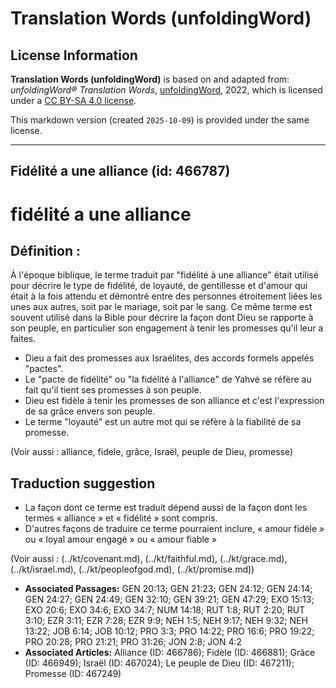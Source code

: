 # Translation Words (unfoldingWord)

## License Information

**Translation Words (unfoldingWord)** is based on and adapted from: _unfoldingWord® Translation Words_, [unfoldingWord](https://unfoldingword.org/utw), 2022, which is licensed under a [CC BY-SA 4.0 license](https://creativecommons.org/licenses/by-sa/4.0/legalcode.en).

This markdown version (created `2025-10-09`) is provided under the same license.



--------------------------------

## Fidélité a une alliance (id: 466787)

fidélité a une alliance
=======================

Définition :
------------

À l'époque biblique, le terme traduit par "fidélité à une alliance" était utilisé pour décrire le type de fidélité, de loyauté, de gentillesse et d'amour qui était à la fois attendu et démontré entre des personnes étroitement liées les unes aux autres, soit par le mariage, soit par le sang. Ce même terme est souvent utilisé dans la Bible pour décrire la façon dont Dieu se rapporte à son peuple, en particulier son engagement à tenir les promesses qu'il leur a faites.

* Dieu a fait des promesses aux Israélites, des accords formels appelés "pactes".
* Le "pacte de fidélité" ou "la fidélité à l'alliance" de Yahvé se réfère au fait qu'il tient ses promesses à son peuple.
* Dieu est fidèle à tenir les promesses de son alliance et c'est l'expression de sa grâce envers son peuple.
* Le terme "loyauté" est un autre mot qui se réfère à la fiabilité de sa promesse.

(Voir aussi : alliance, fidele, grâce, Israël, peuple de Dieu, promesse)

Traduction suggestion
---------------------

* La façon dont ce terme est traduit dépend aussi de la façon dont les termes « alliance » et « fidélité » sont compris.
* D'autres façons de traduire ce terme pourraient inclure, « amour fidèle » ou « loyal amour engagé » ou « amour fiable »

(Voir aussi : (../kt/covenant.md), (../kt/faithful.md), (../kt/grace.md), (../kt/israel.md), (../kt/peopleofgod.md), (../kt/promise.md))

* **Associated Passages:** GEN 20:13; GEN 21:23; GEN 24:12; GEN 24:14; GEN 24:27; GEN 24:49; GEN 32:10; GEN 39:21; GEN 47:29; EXO 15:13; EXO 20:6; EXO 34:6; EXO 34:7; NUM 14:18; RUT 1:8; RUT 2:20; RUT 3:10; EZR 3:11; EZR 7:28; EZR 9:9; NEH 1:5; NEH 9:17; NEH 9:32; NEH 13:22; JOB 6:14; JOB 10:12; PRO 3:3; PRO 14:22; PRO 16:6; PRO 19:22; PRO 20:28; PRO 21:21; PRO 31:26; JON 2:8; JON 4:2
* **Associated Articles:** Alliance (ID: 466786); Fidèle (ID: 466881); Grâce (ID: 466949); Israël (ID: 467024); Le peuple de Dieu (ID: 467211); Promesse (ID: 467249)


